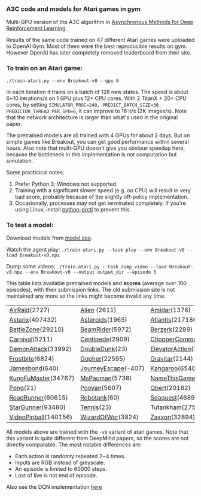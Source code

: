 ### A3C code and models for Atari games in gym

Multi-GPU version of the A3C algorithm in
[Asynchronous Methods for Deep Reinforcement Learning](http://arxiv.org/abs/1602.01783).

Results of the same code trained on 47 different Atari games were uploaded to OpenAI Gym.
Most of them were the best reproducible results on gym.
However OpenAI has later completely removed leaderboard from their site.

### To train on an Atari game:

`./train-atari.py --env Breakout-v0 --gpu 0`

In each iteration it trains on a batch of 128 new states.
The speed is about 6~10 iterations/s on 1 GPU plus 12+ CPU cores.
With 2 TitanX + 20+ CPU cores, by setting `SIMULATOR_PROC=240, PREDICT_BATCH_SIZE=30, PREDICTOR_THREAD_PER_GPU=6`, it can improve to 16 it/s (2K images/s).
Note that the network architecture is larger than what's used in the original paper.

The pretrained models are all trained with 4 GPUs for about 2 days.
But on simple games like Breakout, you can get good performance within several hours.
Also note that multi-GPU doesn't give you obvious speedup here,
because the bottleneck in this implementation is not computation but simulation.

Some practicical notes:

1. Prefer Python 3; Windows not supported.
2. Training with a significant slower speed (e.g. on CPU) will result in very bad score, probably because of the slightly off-policy implementation.
3. Occasionally, processes may not get terminated completely.
	If you're using Linux, install [python-prctl](https://pypi.org/project/python-prctl/) to prevent this.

### To test a model:

Download models from [model zoo](http://models.tensorpack.com/OpenAIGym/).

Watch the agent play:
`./train-atari.py --task play --env Breakout-v0 --load Breakout-v0.npz`

Dump some videos:
`./train-atari.py --task dump_video --load Breakout-v0.npz --env Breakout-v0 --output output_dir --episode 3`

This table lists available pretrained models and __scores__ (average over 100 episodes),
with their submission links.
The old submission site is not maintained any more so the links might become invalid any time.

| | | | |
| - | - | - | - |
| [AirRaid](https://gym.openai.com/evaluations/eval_zIeNk5MxSGOmvGEUxrZDUw)(2727) | [Alien](https://gym.openai.com/evaluations/eval_8NR1IvjTQkSIT6En4xSMA) (2611) |  [Amidar](https://gym.openai.com/evaluations/eval_HwEazbHtTYGpCialv9uPhA)(1376) | [Assault](https://gym.openai.com/evaluations/eval_tCiHwy5QrSdFVucSbBV6Q)(3397) |
| [Asterix](https://gym.openai.com/evaluations/eval_mees2c58QfKm5GspCjRfCA)(407432) | [Asteroids](https://gym.openai.com/evaluations/eval_8eHKsRL4RzuZEq9AOLZA)(1965) | [Atlantis](https://gym.openai.com/evaluations/eval_Z1B3d7A1QCaQk1HpO1Rg)(217186) | [BankHeist](https://gym.openai.com/evaluations/eval_hifoaxFTIuLlPd38BjnOw)(1274) |
| [BattleZone](https://gym.openai.com/evaluations/eval_SoLit2bR1qmFoC0AsJF6Q)(29210) | [BeamRider](https://gym.openai.com/evaluations/eval_KuOYumrjQjixwL0spG0iCA)(5972) | [Berzerk](https://gym.openai.com/evaluations/eval_Yri0XQbwRy62NzWILdn5IA)(2289) | [Breakout](https://gym.openai.com/evaluations/eval_NiKaIN4NSUeEIvWqIgVDrA) (667) |
| [Carnival](https://gym.openai.com/evaluations/eval_xJSOlo2lSWaH1wHEOX5vw)(5211) | [Centipede](https://gym.openai.com/evaluations/eval_mc1Kp5e6R42rFdjeMLzkIg)(2909) | [ChopperCommand](https://gym.openai.com/evaluations/eval_tYVKyh7wQieRIKgEvVaCuw)(6031) | [CrazyClimber](https://gym.openai.com/evaluations/eval_bKeBg0QwSgOm6A0I0wDhSw)(105297) |
| [DemonAttack](https://gym.openai.com/evaluations/eval_tt21vVaRCKYzWFcg1Kw)(33992) | [DoubleDunk](https://gym.openai.com/evaluations/eval_FI1GpF4TlCuf29KccTpQ)(23) | [ElevatorAction](https://gym.openai.com/evaluations/eval_SqeAouMvR0icRivx2xprZg)(11377) | [FishingDerby](https://gym.openai.com/evaluations/eval_pPLCnFXsTVaayrIboDOs0g)(34) |
| [Frostbite](https://gym.openai.com/evaluations/eval_qtC3taKFSgWwkO9q9IM4hA)(6824) | [Gopher](https://gym.openai.com/evaluations/eval_KVcpR1YgQkEzrL2VIcAQ)(22595) | [Gravitar](https://gym.openai.com/evaluations/eval_QudrLdVmTpK9HF5juaZr0w)(2144) | [IceHockey](https://gym.openai.com/evaluations/eval_8oWCTwwGS7OUTTGRwBPQkQ)(19) |
| [Jamesbond](https://gym.openai.com/evaluations/eval_mLF7XPi8Tw66pnjP73JsmA)(640) | [JourneyEscape](https://gym.openai.com/evaluations/eval_S9nQuXLRSu7S5x21Ay6AA)(-407) | [Kangaroo](https://gym.openai.com/evaluations/eval_TNJiLB8fTqOPfvINnPXoQ)(6540) | [Krull](https://gym.openai.com/evaluations/eval_dfOS2WzhTh6sn1FuPS9HA)(6100) |
| [KungFuMaster](https://gym.openai.com/evaluations/eval_vNWDShYTRC0MhfIybeUYg)(34767) | [MsPacman](https://gym.openai.com/evaluations/eval_kpL9bSsS4GXsYb9HuEfew)(5738) | [NameThisGame](https://gym.openai.com/evaluations/eval_LZqfv706SdOMtR4ZZIwIsg)(15321) | [Phoenix](https://gym.openai.com/evaluations/eval_uzUruiB3RRKUMvJIxvEzYA)(75312) |
| [Pong](https://gym.openai.com/evaluations/eval_8L7SV59nSW6GGbbP3N4G6w)(21) | [Pooyan](https://gym.openai.com/evaluations/eval_UXFVI34MSAuNTtjZcK8N0A)(5607) | [Qbert](https://gym.openai.com/evaluations/eval_S8XdrbByQ1eWLUD5jtQYIQ)(20182) | [Riverraid](https://gym.openai.com/evaluations/eval_OU4x3DkTfm4uaXy6CIaXg)(14185) |
| [RoadRunner](https://gym.openai.com/evaluations/eval_wINKQTwxT9ipydHOXBhg)(60615) | [Robotank](https://gym.openai.com/evaluations/eval_Gr5c0ld3QACLDPQrGdzbiw)(60) | [Seaquest](https://gym.openai.com/evaluations/eval_pjjgc9POQJK4IuVw8nXlBw)(46890) | SpaceInvaders(3454) |
| [StarGunner](https://gym.openai.com/evaluations/eval_JB5cOJXFSS2cTQ7dXK8Iag)(93480) | [Tennis](https://gym.openai.com/evaluations/eval_gDjJD0MMS1yLm1T0hdqI4g)(23) | Tutankham(275) | [UpNDown](https://gym.openai.com/evaluations/eval_KmkvMJkxQFSED20wFUMdIA)(92163) |
| [VideoPinball](https://gym.openai.com/evaluations/eval_PWwzNhVFR2CxjYvEsPfT1g)(140156) | [WizardOfWor](https://gym.openai.com/evaluations/eval_1oGQhphpQhmzEMIYRrrp0A)(3824) | [Zaxxon](https://gym.openai.com/evaluations/eval_TIQ102EwTrHrOyve2RGfg)(32894) | |


All models above are trained with the `-v0` variant of atari games.
Note that this variant is quite different from DeepMind papers, so the scores are not directly comparable.
The most notable differences are:
+ Each action is randomly repeated 2~4 times.
+ Inputs are RGB instead of greyscale.
+ An episode is limited to 60000 steps.
+ Lost of live is not end of episode.

Also see the DQN implementation [here](../DeepQNetwork)
